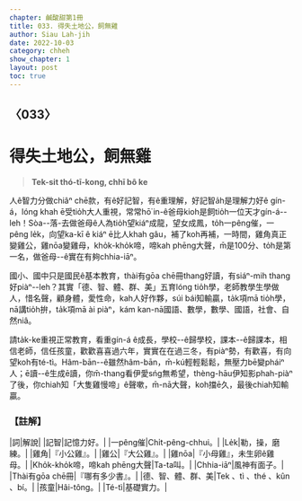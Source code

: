 ```yaml
---
chapter: 鹹酸甜第1冊
title: 033. 得失土地公，飼無雞
author: Siau Lah-jih
date: 2022-10-03
category: chheh
show_chapter: 1
layout: post
toc: true
---
```

  
## 〈033〉
# 得失土地公，飼無雞
>**Tek-sit thó-tī-kong, chhī bô ke**
  
人ê智力分做chiâⁿ chē款，有ê好記智，有ê重理解，好記智a̍h是理解力好ê gín-á，lóng khah ē受tio̍h大人重視，常常hō͘ in-ê爸母kioh是飼tio̍h一位天才gín-á--leh！Sòa--落-去做爸母ê人為tio̍h望kiáⁿ成龍，望女成鳳，to̍h一pêng催，一pêng le̍k，向望ka-kī ê kiáⁿ ē比人khah gâu，補了koh再補，一時間，雞角真正變雞公，雞nōa變雞母，kho̍k-kho̍k啼，啼kah phēng大聲，m̄是100分、to̍h是第一名，做爸母--ê實在有夠chhia-iāⁿ。

國小、國中只是國民ê基本教育，thài有gōa chē冊thang好讀，有siáⁿ-mih thang好piàⁿ--leh？其實「德、智、體、群、美」五育lóng tio̍h學，老師教學生學做人，惜名聲，顧身體，愛性命，kah人好作夥，súi bái知輸贏，ta̍k項mā tio̍h學，nā講tio̍h拚，ta̍k項mā ài piàⁿ，kám kan-nā國語、數學，數學、國語，社會、自然niâ。

請ta̍k-ke重視正常教育，看重gín-á ê成長，學校--ê歸學校，課本--ê歸課本，相信老師，信任孩童，歡歡喜喜過六年，實實在在過三冬，有piàⁿ勢，有歡喜，有向望koh有té-tì。Hâm-bān--ê雖然hâm-bān，m̄-kú輕輕鬆鬆，無壓力bē變pháiⁿ人；ē讀--ê生成ē讀，你m̄-thang看伊愛sńg無希望，thèng-hāu伊知影phah-piàⁿ了後，你chiah知「大隻雞慢啼」ê聲嗽，m̄-nā大聲，koh擋ē久，最後chiah知輸贏。

### 【註解】

|詞|解說|
|記智|記憶力好。|
|一pêng催|Chi̍t-pêng-chhui。|
|Le̍k|勒，操，磨練。|
|雞角|『小公雞』。|
|雞公|『大公雞』。|
|雞nōa|『小母雞』，未生卵ê雞母。|
|Kho̍k-kho̍k啼，啼kah phēng大聲|Ta-ta叫。|
|Chhia-iāⁿ|風神有面子。|
|Thài有gōa chē冊|『哪有多少書』。|
|德、智、體、群、美|Tek 、tì 、thé 、kûn 、bí。|
|孩童|Hâi-tông。|
|Té-tì|基礎實力。|
